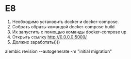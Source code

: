 # E8

1. Необходимо установить docker и docker-compose.
2. Собрать образы командой
    docker-compose build
3. Их запустить с помощью команды 
    docker-compose up
4. Открыть ссылку
    http://0.0.0.0:5000/ 
5. Должно заработать))))  

alembic revision --autogenerate -m "initial migration"
